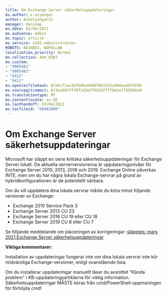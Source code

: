 ```yaml
---
title: Om Exchange Server säkerhetsuppdateringar
ms.author: v-aiyengar
author: AshaIyengar21
manager: dansimp
ms.date: 03/04/2021
ms.audience: Admin
ms.topic: article
ms.service: o365-administration
ROBOTS: NOINDEX, NOFOLLOW
localization_priority: Normal
ms.collection: Adm_O365
ms.custom:
- "9005482"
- "9005483"
- "9413"
- "9412"
ms.openlocfilehash: 87a5cf1ac4dfb96a5406f6b1431adb6ead074fd6
ms.sourcegitcommit: 6741a997fff871d263f92d3ff7fb61e7755956a9
ms.translationtype: MT
ms.contentlocale: sv-SE
ms.lasthandoff: 03/04/2021
ms.locfileid: "50482986"
---
```

# <a name="about-exchange-server-security-updates"></a>Om Exchange Server säkerhetsuppdateringar

Microsoft har släppt en serie kritiska säkerhetsuppdateringar för Exchange Server lokalt. De aktuella serverversionerna är uppdateringsnivåer för Exchange Server 2010, 2013, 2016 och 2019. Exchange Online påverkas INTE, men om du har några lokala Exchange-servrar på grund av hybridkonfigurationen är de potentiellt sårbara.

Om du vill uppdatera dina lokala servrar måste du köra minst följande versioner av Exchange:

- Exchange 2010 Service Pack 3
- Exchange Server 2013 CU 23
- Exchange Server 2016 CU 19 eller CU 18
- Exchange Server 2019 CU 8 eller CU 7

Se följande meddelande om placeringen av korrigeringar: [släpptes: mars 2021 Exchange Server säkerhetsuppdateringar](https://techcommunity.microsoft.com/t5/exchange-team-blog/released-march-2021-exchange-server-security-updates/ba-p/2175901)

**Viktiga kommentarer:**

Installation av uppdateringar fungerar inte om dina lokala servrar inte kör nödvändiga Exchange-versioner, enligt ovanstående lista.

Om du installerar uppdateringar manuellt läser du avsnittet "Kända problem" i KB-uppdateringsartiklarna för viktig information. Säkerhetsuppdateringar MÅSTE köras från cmd/PowerShell-uppmaningen för förhöjda cmd!
